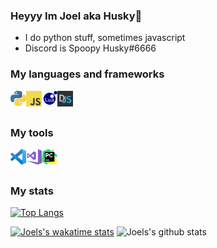 ### Heyyy Im Joel aka Husky👋

- I do python stuff, sometimes javascript
- Discord is Spoopy Husky#6666

### My languages and frameworks
<img align="left" src="https://github.com/HuskyCodez/huskycodez/blob/master/images/516CE944-EB33-45EA-9D98-1FDC41F7F321.png" alt="Py" width="25px">
<img align="left" src="https://github.com/HuskyCodez/huskycodez/blob/master/images/A6219D27-35FC-4386-B48B-E1315BCF7871.png" alt="Js" width="25px">
<img align="left" src="https://github.com/HuskyCodez/huskycodez/blob/master/images/F0FD5EF2-1E0F-4DAE-8F34-829823BB8073.png" alt="Lua" width="25px">
<img align="left" src="https://github.com/HuskyCodez/huskycodez/blob/master/images/77B426BC-DAA9-4D61-A56B-27CA26FFB4BB.png" alt="Discord.js" width="25px">

<br />
<br />

### My tools
<img align="left" src="https://github.com/HuskyCodez/huskycodez/blob/master/images/C9F1DB4A-0174-4DDE-AE9F-72CD940530E9.png" alt="VS code" width="25px">
<img align="left" src="https://github.com/HuskyCodez/huskycodez/blob/master/images/B4D61433-C506-4E2F-A3B3-23E6BA6BA2E1.png" alt="VS" width="25px">
<img align="left" src="https://github.com/HuskyCodez/huskycodez/blob/master/images/3085B58D-2E3B-4606-898D-E9230A285804.png" alt="Pycharm" width="25px">

<br />
<br />

### My stats
[![Top Langs](https://github-readme-stats.vercel.app/api/top-langs/?username=HuskyCodez&layout=compact)](https://github.com/anuraghazra/github-readme-stats)

[![Joels's wakatime stats](https://github-readme-stats.vercel.app/api/wakatime?username=HuskyCodez)](https://wakatime.com/@HuskyCodez)
![Joels's github stats](https://github-readme-stats.vercel.app/api?username=HuskyCodez&count_private=true&show_icons=true)
